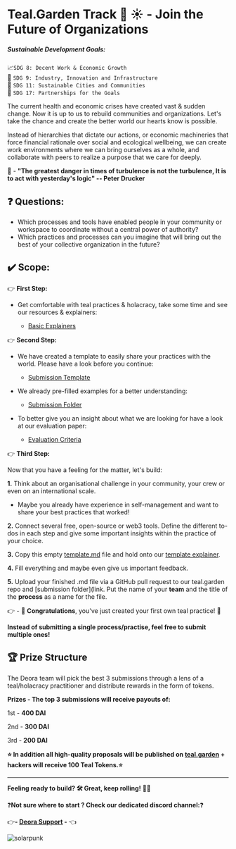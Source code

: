# Teal.Garden Track :seedling: :sunny: - Join the Future of Organizations

##### Sustainable Development Goals:

:chart_with_upwards_trend:`SDG 8: Decent Work & Economic Growth`  
:milky_way: `SDG 9: Industry, Innovation and Infrastructure`  
:house_with_garden: `SDG 11: Sustainable Cities and Communities`  
:handshake: `SDG 17: Partnerships for the Goals`  



The current health and economic crises have created vast & sudden change. Now it is up to us to rebuild communities and organizations. Let's take the chance and create the better world our hearts know is possible.

Instead of hierarchies that dictate our actions, or economic machineries that force financial rationale over social and ecological wellbeing, we can create work environments where we can bring ourselves as a whole, and collaborate with peers to realize a purpose that we care for deeply.



:thought_balloon: - **"The greatest danger in times of turbulence is not the turbulence, It is to act with yesterday's logic" -- Peter Drucker**



## :question: Questions:

* Which processes and tools have enabled people in your community or workspace to coordinate without a central power of authority?
* Which practices and processes can you imagine that will bring out the best of your collective organization in the future?



## :heavy_check_mark: Scope:

:point_right: **First Step:**
* Get comfortable with teal practices & holacracy, take some time and see our resources & explainers:

    * [Basic Explainers](https://github.com/deora-earth/tealgarden/blob/develop/docs/teal-basics.md)



:point_right: **Second Step:**

* We have created a template to easily share your practices with the world. Please have a look before you continue:

    * [Submission Template](https://hackmd.io/@5-YIdqM_TiWI7n-xRmaUqg/H1ywNR6_I)

* We already pre-filled examples for a better understanding:

    * [Submission Folder](https://github.com/deora-earth/tealgarden/tree/develop/submissions)

* To better give you an insight about what we are looking for have a look at our evaluation paper:

    * [Evaluation Criteria](https://github.com/deora-earth/tealgarden/blob/develop/docs/submission-evaluation.md)



:point_right: **Third Step:**  

Now that you have a feeling for the matter, let's build:


**1.** Think about an organisational challenge in your community, your crew or even on an international scale. 

* Maybe you already have experience in self-management and want to share your best practices that worked!
  

**2.** Connect several free, open-source or web3 tools. Define the different to-dos in each step and give some important insights within the practice of your choice.

**3.** Copy this empty [template.md](https://github.com/deora-earth/tealgarden/blob/develop/docs/start_here_blank_template.md) file and hold onto our [template explainer](https://https://hackmd.io/@5-YIdqM_TiWI7n-xRmaUqg/H1ywNR6_I).

**4.** Fill everything and maybe even give us important feedback.

**5.** Upload your finished .md file via a GitHub pull request to our teal.garden repo and [submission folder](link.  Put the name of your **team** and the title of the **process** as a name for the file.

:point_right: -  :tada: **Congratulations**, you've just created your first own teal practice! :tada:


**Instead of submitting a single process/practise, feel free to submit multiple ones!**

## :trophy: Prize Structure

The Deora team will pick the best 3 submissions through a lens of a teal/holacracy practitioner and distribute rewards in the form of tokens.


**Prizes - The top 3 submissions will receive payouts of:**

1st - **400 DAI**

2nd - **300 DAI**

3rd - **200 DAI**

**:star: In addition all high-quality proposals will be published on [teal.garden](https://tealgarden.deora.earth/) + hackers will receive 100 Teal Tokens.:star:**

---

**Feeling ready to build? :hammer_and_wrench: Great, keep rolling!** :biking_man:

:question:**Not sure where to start ? Check our dedicated discord channel:**:question:

:point_right:**- ​[Deora Support](https://discord.gg/T5NU2q5) -** :point_left:

![solarpunk](https://i.imgur.com/FaBDhgT.jpg)

